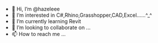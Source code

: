 - 👋 Hi, I’m @hazeleee
- 👀 I’m interested in C#,Rhino,Grasshopper,CAD,Excel……^_^
- 🌱 I’m currently learning Revit
- 💞️ I’m looking to collaborate on ...
- 📫 How to reach me ...

<!---
hazeleee/hazeleee is a ✨ special ✨ repository because its `README.md` (this file) appears on your GitHub profile.
You can click the Preview link to take a look at your changes.
--->
